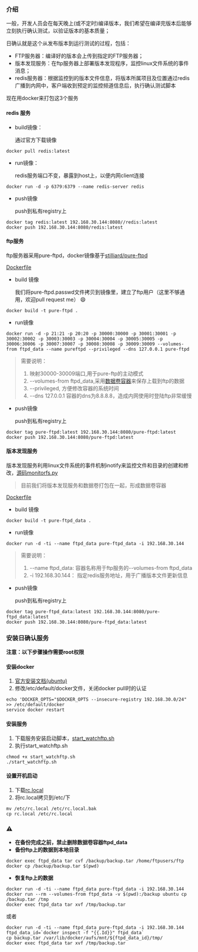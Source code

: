 ### 介绍

  一般，开发人员会在每天晚上(或不定时)编译版本，我们希望在编译完版本后能够立刻执行确认测试，以验证版本的基本质量；
  
  日确认就是这个从发布版本到运行测试的过程，包括：
  - FTP服务器：编译好的版本会上传到指定的FTP服务器；
  - 版本发现服务：在ftp服务器上部署版本发现程序，监控linux文件系统的事件消息；
  - redis服务器：根据监控到的版本文件信息，将版本所属项目及位置通过redis广播到内网中，客户端收到预定的监控频道信息后，执行确认测试脚本
  
  现在用docker来打包这3个服务
  
#### redis 服务
  
  * build镜像：
  
    通过官方下载镜像
```shell
docker pull redis:latest
```
  * run镜像：

    redis服务端口不变，暴露到host上，以便内网client连接  
```shell
docker run -d -p 6379:6379 --name redis-server redis
```
  * push镜像
  
    push到私有registry上
```shell
docker tag redis:latest 192.168.30.144:8080//redis:latest
docker push 192.168.30.144:8080/redis:latest
```

#### ftp服务
  ftp服务器采用pure-ftpd，docker镜像基于[stilliard/pure-ftpd](https://github.com/stilliard/docker-pure-ftpd)
  
  [Dockerfile](../dockerfile/WatchFtp/pureftpd/Dockerfile)
  
  * build 镜像
  
    我们将pure-ftpd.passwd文件拷贝到镜像里，建立了ftp用户（这里不够通用，欢迎pull request me） :smile:
```shell
docker build -t pure-ftpd .
```
  
  * run镜像
  
```shell
docker run -d -p 21:21 -p 20:20 -p 30000:30000 -p 30001:30001 -p 30002:30002 -p 30003:30003 -p 30004:30004 -p 30005:30005 -p 30006:30006 -p 30007:30007 -p 30008:30008 -p 30009:30009 --volumes-from ftpd_data --name pureftpd --privileged --dns 127.0.0.1 pure-ftpd
```
  > 需要说明：
  > 
  > 1. 映射30000-30009端口,用于pure-ftp的主动模式
  > 2. --volumes-from ftpd_data,采用[数据卷容器](http://dockerpool.com/static/books/docker_practice/data_management/container.html)来保存上载到ftp的数据
  > 3. --privileged, 方便修改容器的系统时间
  > 4. --dns 127.0.0.1 容器的dns为8.8.8.8，造成内网使用时登陆ftp非常缓慢

  * push镜像
  
    push到私有registry上
```shell
docker tag pure-ftpd:latest 192.168.30.144:8080/pure-ftpd:latest
docker push 192.168.30.144:8080/pure-ftpd:latest
```

#### 版本发现服务

  版本发现服务利用linux文件系统的事件机制inotify来监控文件和目录的创建和修改，[源码monitorfs.py](../dockerfile/WatchFtp/pureftpd_data/monitorfs.py)
  
  > 目前我们将版本发现服务和数据卷打包在一起，形成数据卷容器
  
  [Dockerfile](../dockerfile/WatchFtp/pureftpd_data/Dockerfile)
  
  * build 镜像
  
```shell
docker build -t pure-ftpd_data .
```
  
  * run镜像
  
```shell
docker run -d -ti --name ftpd_data pure-ftpd_data -i 192.168.30.144
```
  > 需要说明：
  > 
  > 1. --name ftpd_data: 容器名称用于ftp服务的--volumes-from ftpd_data
  > 2. -i 192.168.30.144： 指定redis服务地址，用于广播版本文件更新信息
  

  * push镜像
  
    push到私有registry上
```shell
docker tag pure-ftpd_data:latest 192.168.30.144:8080/pure-ftpd_data:latest
docker push 192.168.30.144:8080/pure-ftpd_data:latest
```

### 安装日确认服务

  **注意：以下步骤操作需要root权限** 
   
#### 安装docker

  1. [官方安装文档(ubuntu)](https://docs.docker.com/installation/ubuntulinux/) 
  2. 修改/etc/default/docker文件，关闭docker pull时的认证
```
echo 'DOCKER_OPTS="$DOCKER_OPTS --insecure-registry 192.168.30.0/24" >> /etc/default/docker
service docker restart
```

#### 安装服务

  1. 下载服务安装启动脚本，[start_watchftp.sh](../dockerfile/WatchFtp/start_watchftp.sh)
  2. 执行start_watchftp.sh
```shell
chmod +x start_watchftp.sh
./start_watchftp.sh
```
  
#### 设置开机启动

  1. 下载[rc.local](../dockerfile/WatchFtp/rc.local)
  2. 将rc.local拷贝到/etc/下
```
mv /etc/rc.local /etc/rc.local.bak
cp rc.local /etc/rc.local
```
  
### :warning:

  * **在备份完成之前，禁止删除数据卷容器ftpd_data**
  * **备份ftp上的数据到本地目录**
```shell
docker exec ftpd_data tar cvf /backup/backup.tar /home/ftpusers/ftp
docker cp /backup/backup.tar $(pwd)
```
  * **恢复ftp上的数据**
```shell
docker run -d -ti --name ftpd_data pure-ftpd_data -i 192.168.30.144
docker run --rm --volumes-from ftpd_data -v $(pwd):/backup ubuntu cp /backup.tar /tmp
docker exec ftpd_data tar xvf /tmp/backup.tar
```
  或者
```shell
docker run -d -ti --name ftpd_data pure-ftpd_data -i 192.168.30.144
ftpd_data_id=`docker inspect -f "{{.Id}}" ftpd_data`
cp backup.tar /var/lib/docker/aufs/mnt/${ftpd_data_id}/tmp/
docker exec ftpd_data tar xvf /tmp/backup.tar
```
